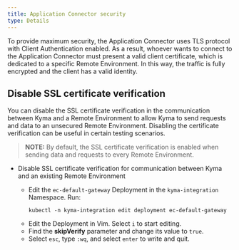 ```yaml
---
title: Application Connector security
type: Details
---
```


To provide maximum security, the Application Connector uses TLS protocol with Client Authentication enabled. As a result, whoever wants to connect to the Application Connector must present a valid client certificate, which is dedicated to a specific Remote Environment. In this way, the traffic is fully encrypted and the client has a valid identity.

## Disable SSL certificate verification

You can disable the SSL certificate verification in the communication between Kyma and a Remote Environment to allow Kyma to send requests and data to an unsecured Remote Environment. Disabling the certificate verification can be useful in certain testing scenarios.

>**NOTE:** By default, the SSL certificate verification is enabled when sending data and requests to every Remote Environment.

* Disable SSL certificate verification for communication between Kyma and an existing Remote Environment

  - Edit the `ec-default-gateway` Deployment in the `kyma-integration` Namespace. Run:
    ```
    kubectl -n kyma-integration edit deployment ec-default-gateway
    ```
  - Edit the Deployment in Vim. Select `i` to start editing.
  - Find the **skipVerify** parameter and change its value to `true`.
  - Select `esc`, type `:wq`, and select `enter` to write and quit.
